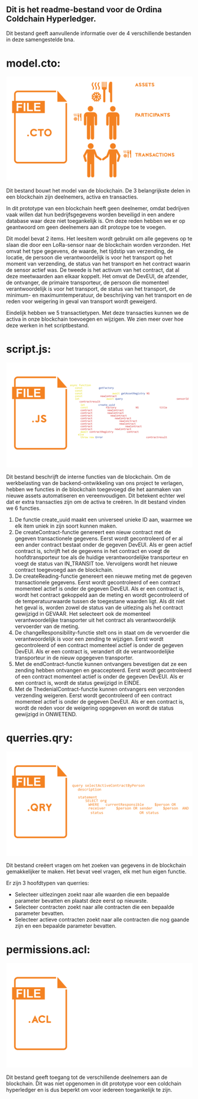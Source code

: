 ## Dit is het readme-bestand voor de Ordina Coldchain Hyperledger.
Dit bestand geeft aanvullende informatie over de 4 verschillende bestanden in deze samengestelde bna.


# model.cto:
![model.cto](images/.cto.png "model.cto")

Dit bestand bouwt het model van de blockchain.
De 3 belangrijkste delen in een blockchain zijn deelnemers, activa en transacties.

In dit prototype van een blockchain heeft geen deelnemer, omdat bedrijven vaak willen dat hun bedrijfsgegevens worden beveiligd in een andere database waar deze niet toegankelijk is. Om deze reden hebben we er op geantwoord om geen deelnemers aan dit protoype toe te voegen.

Dit model bevat 2 items. Het leesitem wordt gebruikt om alle gegevens op te slaan die door een LoRa-sensor naar de blockchain worden verzonden. Het omvat het type gegevens, de waarde, het tijdstip van verzending, de locatie, de persoon die verantwoordelijk is voor het transport op het moment van verzending, de status van het transport en het contract waarin de sensor actief was. De tweede is het activum van het contract, dat al deze meetwaarden aan elkaar koppelt. Het omvat de DevEUI, de afzender, de ontvanger, de primaire transporteur, de persoon die momenteel verantwoordelijk is voor het transport, de status van het transport, de minimum- en maximumtemperatuur, de beschrijving van het transport en de reden voor weigering in geval van transport wordt geweigerd.

Eindelijk hebben we 5 transactietypen. Met deze transacties kunnen we de activa in onze blockchain toevoegen en wijzigen. We zien meer over hoe deze werken in het scriptbestand.


# script.js:
![script.js](images/.js.png "script.js")

Dit bestand beschrijft de interne functies van de blockchain.
Om de werkbelasting van de backend-ontwikkeling van ons project te verlagen, hebben we functies in de blockchain toegevoegd die het aanmaken van nieuwe assets automatiseren en vereenvoudigen. Dit betekent echter wel dat er extra transacties zijn om de activa te creëren.
In dit bestand vinden we 6 functies.

1. De functie create_uuid maakt een universeel unieke ID aan, waarmee we elk item uniek in zijn soort kunnen maken. 
1. De createContract-functie genereert een nieuw contract met de gegeven transactionele gegevens. Eerst wordt gecontroleerd of er al een ander contract bestaat onder de gegeven DevEUI. Als er geen actief contract is, schrijft het de gegevens in het contract en voegt de hoofdtransporteur toe als de huidige verantwoordelijke transporteur en voegt de status van IN_TRANSIT toe. Vervolgens wordt het nieuwe contract toegevoegd aan de blockchain.
1. De createReading-functie genereert een nieuwe meting met de gegeven transactionele gegevens. Eerst wordt gecontroleerd of een contract momenteel actief is onder de gegeven DevEUI. Als er een contract is, wordt het contract gekoppeld aan de meting en wordt gecontroleerd of de temperatuurwaarde tussen de toegestane waarden ligt. Als dit niet het geval is, worden zowel de status van de uitlezing als het contract gewijzigd in GEVAAR. Het selecteert ook de momenteel verantwoordelijke transporter uit het contract als verantwoordelijk vervoerder van de meting.
1. De changeResponsibility-functie stelt ons in staat om de vervoerder die verantwoordelijk is voor een zending te wijzigen. Eerst wordt gecontroleerd of een contract momenteel actief is onder de gegeven DevEUI. Als er een contract is, verandert dit de verantwoordelijke transporteur in de nieuw opgegeven transporter.
1. Met de endContract-functie kunnen ontvangers bevestigen dat ze een zending hebben ontvangen en geaccepteerd. Eerst wordt gecontroleerd of een contract momenteel actief is onder de gegeven DevEUI. Als er een contract is, wordt de status gewijzigd in EINDE.
1. Met de ThedenialContract-functie kunnen ontvangers een verzonden verzending weigeren. Eerst wordt gecontroleerd of een contract momenteel actief is onder de gegeven DevEUI. Als er een contract is, wordt de reden voor de weigering opgegeven en wordt de status gewijzigd in ONWETEND.


# querries.qry:
![querries.qry](images/.qry.png "querries.qry")

Dit bestand creëert vragen om het zoeken van gegevens in de blockchain gemakkelijker te maken.
Het bevat veel vragen, elk met hun eigen functie.

Er zijn 3 hoofdtypen van querries:
* Selecteer uitlezingen zoekt naar alle waarden die een bepaalde parameter bevatten en plaatst deze eerst op nieuwste.
* Selecteer contracten zoekt naar alle contracten die een bepaalde parameter bevatten.
* Selecteer actieve contracten zoekt naar alle contracten die nog gaande zijn en een bepaalde parameter bevatten.


# permissions.acl:
![permissions.acl](images/.acl.png "permissions.acl")

Dit bestand geeft toegang tot de verschillende deelnemers aan de blockchain.
Dit was niet opgenomen in dit prototype voor een coldchain hyperledger en is dus beperkt om voor iedereen toegankelijk te zijn.
